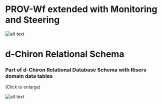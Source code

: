 # PROV-Wf extended with Monitoring and Steering

![alt text](https://raw.githubusercontent.com/renanfrancisco/d-chiron/master/data-models/PROV-Wf-extended.png "PROV-Wf extended")

# d-Chiron Relational Schema

### Part of d-Chiron Relational Database Schema with Risers domain data tables
(Click to enlarge)

![alt text](https://raw.githubusercontent.com/renanfrancisco/d-chiron/master/data-models/relational-database-schema-dChiron-RFA.png "dChiron Schema")

